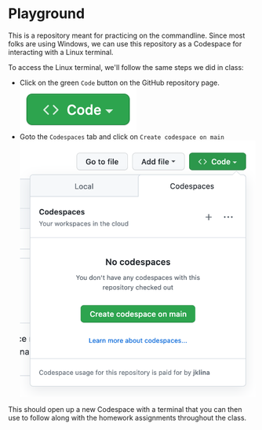 # Playground

This is a repository meant for practicing on the commandline. Since most folks are using Windows, we can use this repository as a Codespace for interacting with a Linux terminal.

To access the Linux terminal, we'll follow the same steps we did in class:

* Click on the green `Code` button on the GitHub repository page.
![green code button](/assets/green_code_button.png)
* Goto the `Codespaces` tab and click on `Create codespace on main`
![new codespace](/assets/new_codespace.png)

This should open up a new Codespace with a terminal that you can then use to follow along with the homework assignments throughout the class.
